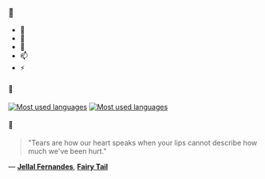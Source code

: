 ### 👋

- 🔭
- 🌱
- 💬
- 📫
- ⚡

#### 🧏

[![Most used languages](https://github-readme-stats-aynah.vercel.app/api/top-langs/?username=aynh&theme=solarized-dark&langs_count=6&layout=compact&hide_title=true)](https://github.com/anuraghazra/github-readme-stats#gh-dark-mode-only)
[![Most used languages](https://github-readme-stats-aynah.vercel.app/api/top-langs/?username=aynh&theme=solarized-light&langs_count=6&layout=compact&hide_title=true)](https://github.com/anuraghazra/github-readme-stats#gh-light-mode-only)

#### 💬

> "Tears are how our heart speaks when your lips cannot describe how much we've been hurt."

&mdash; [**Jellal Fernandes**](https://myanimelist.net/character.php?q=Jellal%20Fernandes&cat=character), [**Fairy Tail**](https://myanimelist.net/search/all?q=Fairy%20Tail&cat=all)
